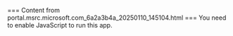 === Content from portal.msrc.microsoft.com_6a2a3b4a_20250110_145104.html ===
You need to enable JavaScript to run this app.
